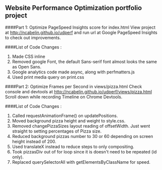 ## Website Performance Optimization portfolio project

####Part 1: Optimize PageSpeed Insights score for index.html
View project at http://ncabelin.github.io/udperf and run url
at Google PageSpeed Insights to check out improvements.

####List of Code Changes :
1. Made CSS inline
2. Removed google Font, the default Sans-serif font almost looks the same as Open Sans.
3. Google analytics code made async, along with perfmatters.js
4. Used print media query on print.css

####Part 2: Optimize Frames per Second in views/pizza.html
Check console and devtools at http://ncabelin.github.io/udperf/views/pizza.html
Scroll down while recording Timeline on Chrome Devtools.

####List of Code Changes :
1. Called requestAnimationFrame() on updatePositions.
2. Moved background pizza height and weight to style.css.
3. Removed changePizzaSizes layout reading of offsetWidth.
    Just went straight to setting percentages of Pizza size.
4. Reduced background pizzas number to 30 or 60 depending on screen height instead of 200.
5. Used translateX instead to reduce steps to only compositing.
6. Took pizzasDiv out of for loop since it is doesn't need to be repeated (id only).
7. Replaced querySelectorAll with getElementsByClassName for speed.
